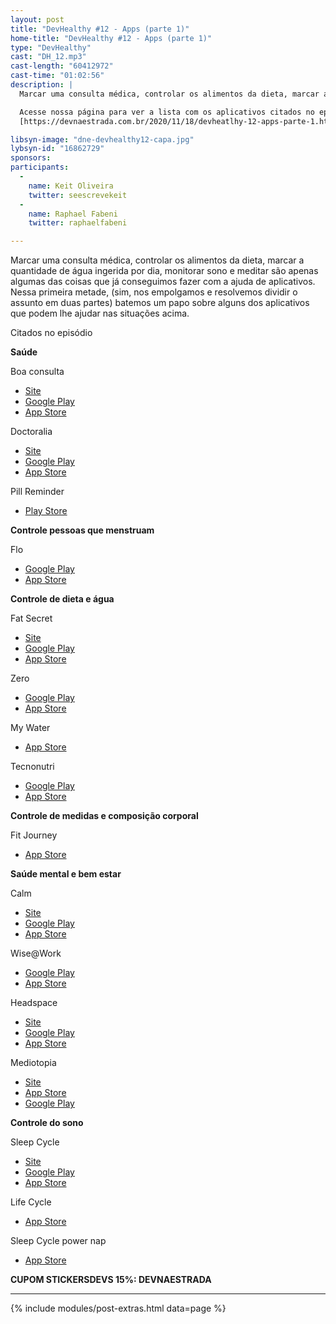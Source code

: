 ```yaml
---
layout: post
title: "DevHealthy #12 - Apps (parte 1)"
home-title: "DevHealthy #12 - Apps (parte 1)"
type: "DevHealthy"
cast: "DH_12.mp3"
cast-length: "60412972"
cast-time: "01:02:56"
description: |
  Marcar uma consulta médica, controlar os alimentos da dieta, marcar a quantidade de água ingerida por dia, monitorar sono e meditar são apenas algumas das coisas que já conseguimos fazer com a ajuda de aplicativos. Nessa primeira metade, (sim, nos empolgamos e resolvemos dividir o assunto em duas partes) batemos um papo sobre alguns dos aplicativos que podem lhe ajudar nas situações acima.

  Acesse nossa página para ver a lista com os aplicativos citados no episódio!<br/>
  [https://devnaestrada.com.br/2020/11/18/devheatlhy-12-apps-parte-1.html](https://devnaestrada.com.br/2020/11/18/devheatlhy-12-apps-parte-1.html)

libsyn-image: "dne-devhealthy12-capa.jpg"
lybsyn-id: "16862729"
sponsors:
participants:
  -
    name: Keit Oliveira
    twitter: seescrevekeit
  -
    name: Raphael Fabeni
    twitter: raphaelfabeni

---
```


Marcar uma consulta médica, controlar os alimentos da dieta, marcar a quantidade de água ingerida por dia, monitorar sono e meditar são apenas algumas das coisas que já conseguimos fazer com a ajuda de aplicativos. Nessa primeira metade, (sim, nos empolgamos e resolvemos dividir o assunto em duas partes) batemos um papo sobre alguns dos aplicativos que podem lhe ajudar nas situações acima.

Citados no episódio

**Saúde**

Boa consulta
- [Site](https://www.boaconsulta.com/)
- [Google Play](https://play.google.com/store/apps/details?id=com.boaconsulta&hl=pt_BR)
- [App Store](https://apps.apple.com/br/app/boaconsulta-agendar-consultas/id926648435)

Doctoralia
- [Site](https://www.doctoralia.com.br/)
- [Google Play](https://play.google.com/store/apps/details?id=br.com.doctoralia&hl=pt_BR&gl=US)
- [App Store](https://apps.apple.com/br/app/doctoralia-cuide-da-sua-sa%C3%BAde/id1453542076)

Pill Reminder
- [Play Store](https://apps.apple.com/br/app/hora-do-medicamento-e-p%C3%ADlula/id863327251)

**Controle pessoas que menstruam**

Flo
- [Google Play](https://play.google.com/store/apps/details?id=org.iggymedia.periodtracker&hl=pt_BR&gl=US)
- [App Store](https://apps.apple.com/br/app/flo-meu-calend%C3%A1rio-menstrual/id1038369065)

**Controle de dieta e água**

Fat Secret
- [Site](https://www.fatsecret.com.br/)
- [Google Play](https://play.google.com/store/apps/details?id=com.fatsecret.android)
- [App Store](https://apps.apple.com/br/app/calorie-counter-by-fatsecret/id347184248)

Zero
- [Google Play](https://play.google.com/store/apps/details?id=com.zerofasting.zero)
- [App Store](https://apps.apple.com/app/id1168348542)

My Water
- [App Store](https://apps.apple.com/us/app/my-water-daily-water-tracker/id1395390713)

Tecnonutri
- [Google Play](https://play.google.com/store/apps/details?id=br.com.tecnonutri.app&hl=pt_BR&gl=US)
- [App Store](https://apps.apple.com/br/app/dieta-tecnonutri/id574794938)

**Controle de medidas e composição corporal**

Fit Journey
- [App Store](https://apps.apple.com/us/app/fit-journey-not-just-weight/id536800927)

**Saúde mental e bem estar**

Calm
- [Site](https://www.calm.com/)
- [Google Play](https://play.google.com/store/apps/details?id=com.calm.android&hl=pt_BR&gl=US)
- [App Store](https://apps.apple.com/br/app/calm-medita%C3%A7%C3%A3o-e-sono/id571800810)

Wise@Work
- [Google Play](https://play.google.com/store/apps/details?id=com.wiseatwork)
- [App Store](https://apps.apple.com/us/app/id1300813214)

Headspace
- [Site](https://www.headspace.com/)
- [Google Play](https://play.google.com/store/apps/details?id=com.getsomeheadspace.android&hl=pt_BR&gl=US)
- [App Store](https://apps.apple.com/br/app/headspace-medita%C3%A7%C3%A3o-e-sono/id493145008)

Mediotopia
- [Site](https://meditopia.com/en/)
- [App Store](https://apps.apple.com/br/app/meditopia-medita%C3%A7%C3%A3o-sono/id1190294015)
- [Google Play](https://play.google.com/store/apps/details?id=app.meditasyon&hl=pt_BR&gl=US)

**Controle do sono**

Sleep Cycle
- [Site](https://www.sleepcycle.com/)
- [Google Play](https://play.google.com/store/apps/details?id=com.northcube.sleepcycle&hl=en)
- [App Store](https://apps.apple.com/app/apple-store/id320606217)

Life Cycle
- [App Store](https://apps.apple.com/us/app/life-cycle-track-your-time/id1064955217)

Sleep Cycle power nap
- [App Store](https://apps.apple.com/br/app/sleep-cycle-power-nap/id813493308)

<strong>CUPOM STICKERSDEVS 15%: DEVNAESTRADA</strong>

---

{% include modules/post-extras.html data=page %}
